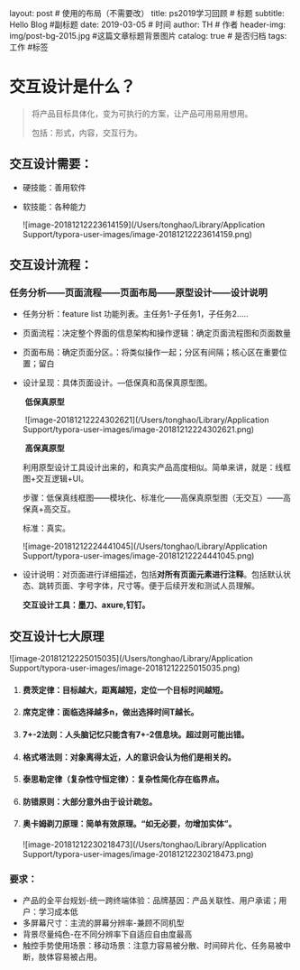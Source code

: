 layout:     post                    # 使用的布局（不需要改）
title:      ps2019学习回顾             # 标题 
subtitle:   Hello Blog #副标题
date:       2019-03-05              # 时间
author:     TH                      # 作者
header-img: img/post-bg-2015.jpg    #这篇文章标题背景图片
catalog: true                       # 是否归档
tags:    工作                           #标签

# 交互设计是什么？

> 将产品目标具体化，变为可执行的方案，让产品可用易用想用。
>
> 包括：形式，内容，交互行为。

## 交互设计需要：

- 硬技能：善用软件

- 软技能：各种能力



  ![image-20181212223614159](/Users/tonghao/Library/Application Support/typora-user-images/image-20181212223614159.png)


## 交互设计流程：

### 任务分析——页面流程——页面布局——原型设计——设计说明

- 任务分析：feature list 功能列表。主任务1-子任务1，子任务2.....

- 页面流程：决定整个界面的信息架构和操作逻辑：确定页面流程图和页面数量

- 页面布局：确定页面分区。：将类似操作一起；分区有间隔；核心区在重要位置；留白

- 设计呈现：具体页面设计。—低保真和高保真原型图。

  ​                                            **低保真原型**



  ​     ![image-20181212224302621](/Users/tonghao/Library/Application Support/typora-user-images/image-20181212224302621.png)

  ​                                           **高保真原型**

  利用原型设计工具设计出来的，和真实产品高度相似。简单来讲，就是：线框图+交互逻辑+UI。 

  步骤：低保真线框图——模块化、标准化——高保真原型图（无交互）——高保真+高交互。

  标准：真实。

  ![image-20181212224441045](/Users/tonghao/Library/Application Support/typora-user-images/image-20181212224441045.png)


- 设计说明：对页面进行详细描述，包括**对所有页面元素进行注释**。包括默认状态、跳转页面、字号字体，尺寸等。便于后续开发和测试人员理解。

  **交互设计工具：墨刀、axure,钉钉。**

## 交互设计七大原理

![image-20181212225015035](/Users/tonghao/Library/Application Support/typora-user-images/image-20181212225015035.png)

1. #### 费茨定律：目标越大，距离越短，定位一个目标时间越短。

2. #### 席克定律：面临选择越多n，做出选择时间T越长。

3. #### 7+-2法则：人头脑记忆只能含有7+-2信息块。超过则可能出错。

4. #### 格式塔法则：对象离得太近，人的意识会认为他们是相关的。

5. #### 泰思勒定律（复杂性守恒定律）：复杂性简化存在临界点。

6. #### 防错原则：大部分意外由于设计疏忽。

7. #### 奥卡姆剃刀原理：简单有效原理。“如无必要，勿增加实体”。

   ![image-20181212230218473](/Users/tonghao/Library/Application Support/typora-user-images/image-20181212230218473.png)


### 要求：

- 产品的全平台规划-统一跨终端体验：品牌基因：产品关联性、用户承诺；用户：学习成本低
- 多屏幕尺寸：主流的屏幕分辨率-兼顾不同机型
- 背景尽量纯色-在不同分辨率下自适应自由度最高 
- 触控手势使用场景：移动场景：注意力容易被分散、时间碎片化、任务易被中断，肢体容易被占用。

